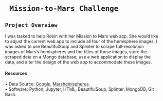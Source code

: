# ` Mission-to-Mars Challenge`


 ## `Project Overview ` <br/>
I was tasked to help Robin with her Mission to Mars web app. She would like to adjust the current web app to include all four of the hemisphere images. I was asked to  use BeautifulSoup and Splinter to scrape full-resolution images of Mars’s hemispheres and the titles of those images, store the scraped data on a Mongo database, use a web application to display the data, and alter the design of the web app to accommodate these images. <br/>
#### Resources
•	Data Source: [Google]( Google), [Marshemispheres]( https://marshemispheres.com/). <br/>
•	Software: Python, Jupyter, HTML, BeautifulSoup, Splinter, MongoDB, Git Bash.

